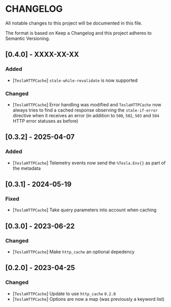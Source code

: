 # CHANGELOG

All notable changes to this project will be documented in this file.

The format is based on Keep a Changelog and this project adheres to Semantic Versioning.

## [0.4.0] - XXXX-XX-XX

### Added

- [`TeslaHTTPCache`] `stale-while-revalidate` is now supported

### Changed

- [`TeslaHTTPCache`] Error handling was modified and `TeslaHTTPCache` now always tries to find
a cached response observing the `stale-if-error` directive when it receives an error (in addition
to `500`, `502`, `503` and `504` HTTP error statuses as before)

## [0.3.2] - 2025-04-07

### Added

- [`TeslaHTTPCache`] Telemetry events now send the `%Tesla.Env{}` as part of the metadata

## [0.3.1] - 2024-05-19

### Fixed

- [`TeslaHTTPCache`] Take query parameters into account when caching

## [0.3.0] - 2023-06-22

### Changed

- [`TeslaHTTPCache`] Make `http_cache` an optional depedency

## [0.2.0] - 2023-04-25

### Changed

- [`TeslaHTTPCache`] Update to use `http_cache` `0.2.0`
- [`TeslaHTTPCache`] Options are now a map (was previously a keyword list)
